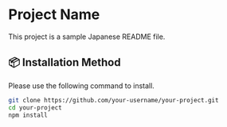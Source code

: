 # Project Name

This project is a sample Japanese README file.

## 📦 Installation Method

Please use the following command to install.

```bash
git clone https://github.com/your-username/your-project.git
cd your-project
npm install  
```
